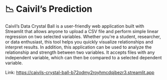 # 📉 Caivil’s Prediction
Caivil’s Data Crystal Ball is a user-friendly web application built with Streamlit that allows anyone to upload a CSV file and perform simple linear regression on two selected variables. Whether you're a student, researcher, or data enthusiast, this tool helps you quickly visualize relationships and interpret results.
In addition, this application can be used to analyze the relationship and strength between two variables. It accepts files with any independent variable, which can then be compared to a selected dependent variable.

Link: https://caivils-crystal-ball-b72odmy2royhmcdqjbezr3.streamlit.app
